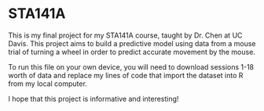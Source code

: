 # STA141A

This is my final project for my STA141A course, taught by Dr. Chen at UC Davis. This project aims to build a predictive model using data from a mouse trial of turning a wheel in order to predict accurate movement by the mouse. 

To run this file on your own device, you will need to download sessions 1-18 worth of data and replace my lines of code that import the dataset into R from my local computer. 

I hope that this project is informative and interesting!
